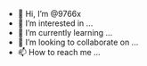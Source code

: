 - 👋 Hi, I’m @9766x
- 👀 I’m interested in ...
- 🌱 I’m currently learning ...
- 💞️ I’m looking to collaborate on ...
- 📫 How to reach me ...

<!---
9766x/9766x is a ✨ special ✨ repository because its `README.md` (this file) appears on your GitHub profile.
You can click the Preview link to take a look at your changes.
--->
